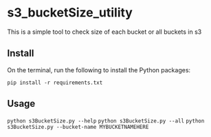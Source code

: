 # s3_bucketSize_utility

This is a simple tool to check size of each bucket or all buckets in s3

## Install

On the terminal, run the following to install the Python packages:

`pip install -r requirements.txt`

## Usage

`python s3BucketSize.py --help`
`python s3BucketSize.py --all`
`python s3BucketSize.py --bucket-name MYBUCKETNAMEHERE`

